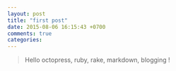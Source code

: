 ```yaml
---
layout: post
title: "first post"
date: 2015-08-06 16:15:43 +0700
comments: true
categories: 
---
```

> Hello octopress, ruby, rake, markdown, blogging !